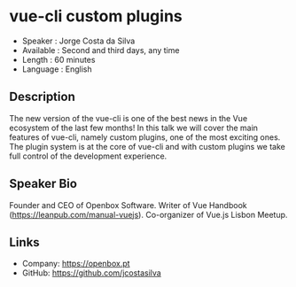 vue-cli custom plugins
=========================

* Speaker   : Jorge Costa da Silva
* Available : Second and third days, any time
* Length    : 60 minutes
* Language  : English

Description
-----------

The new version of the vue-cli is one of the best news in the Vue ecosystem of the last few months! In this talk we will cover the main features of vue-cli, namely custom plugins, one of the most exciting ones. The plugin system is at the core of vue-cli and with custom plugins we take full control of the development experience.

Speaker Bio
-----------

Founder and CEO of Openbox Software. Writer of Vue Handbook (https://leanpub.com/manual-vuejs). Co-organizer of Vue.js Lisbon Meetup. 

Links
-----

* Company: https://openbox.pt
* GitHub: https://github.com/jcostasilva

